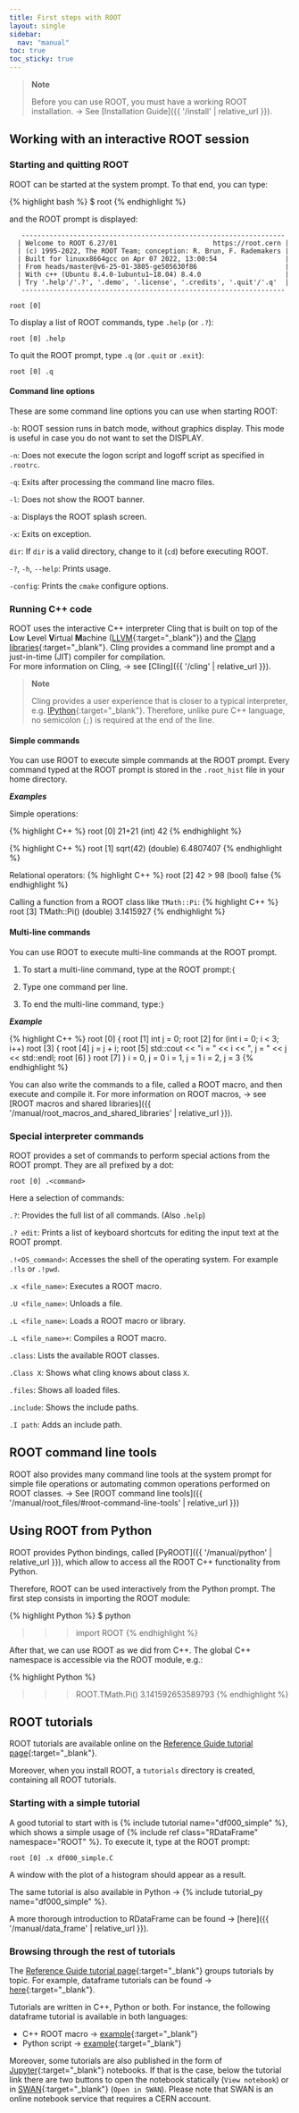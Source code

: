 ```yaml
---
title: First steps with ROOT
layout: single
sidebar:
  nav: "manual"
toc: true
toc_sticky: true
---
```


> **Note**
>
> Before you can use ROOT, you must have a working ROOT installation.
> → See [Installation Guide]({{ '/install' | relative_url }}).

## Working with an interactive ROOT session

### Starting and quitting ROOT

ROOT can be started at the system prompt. To that end, you can type:

{% highlight bash %}
$ root
{% endhighlight %}

and the ROOT prompt is displayed:

```
   ------------------------------------------------------------------
  | Welcome to ROOT 6.27/01                        https://root.cern |
  | (c) 1995-2022, The ROOT Team; conception: R. Brun, F. Rademakers |
  | Built for linuxx8664gcc on Apr 07 2022, 13:00:54                 |
  | From heads/master@v6-25-01-3805-ge505630f86                      |
  | With c++ (Ubuntu 8.4.0-1ubuntu1~18.04) 8.4.0                     |
  | Try '.help'/'.?', '.demo', '.license', '.credits', '.quit'/'.q'  |
   ------------------------------------------------------------------

root [0]
```

To display a list of ROOT commands, type `.help` (or `.?`):

```
root [0] .help
```

To quit the ROOT prompt, type `.q` (or `.quit` or `.exit`):

```
root [0] .q
```

#### Command line options

These are some command line options you can use when starting ROOT:

`-b`: ROOT session runs in batch mode, without graphics display. This mode is useful in case you do not want to set the DISPLAY.

`-n`: Does not execute the logon script and logoff script as specified in `.rootrc`.

`-q`: Exits after processing the command line macro files.

`-l`: Does not show the ROOT banner.

`-a`: Displays the ROOT splash screen.

`-x`: Exits on exception.

`dir`: If `dir` is a valid directory, change to it (`cd`) before executing ROOT.

`-?`, `-h`, `--help`: Prints usage.

`-config`: Prints the `cmake` configure options.

### Running C++ code

ROOT uses the interactive C++ interpreter Cling that is built on top of the
**L**ow **L**evel **V**irtual **M**achine ([LLVM](https://llvm.org/){:target="_blank"}) and the [Clang libraries](https://clang.llvm.org/){:target="_blank"}.
Cling provides a command line prompt and a just-in-time (JIT) compiler for compilation.<br/>
For more information on Cling, → see [Cling]({{ '/cling' | relative_url }}).

> **Note**
>
> Cling provides a user experience that is closer to a typical interpreter, e.g. [IPython](https://ipython.org/){:target="_blank"}.
> Therefore, unlike pure C++ language, no semicolon (`;`) is required at the end of the line.

#### Simple commands

You can use ROOT to execute simple commands at the ROOT prompt.
Every command typed at the ROOT prompt is stored in the `.root_hist` file in your home directory.

_**Examples**_

Simple operations:

{% highlight C++ %}
root [0] 21+21
(int) 42
{% endhighlight %}

{% highlight C++ %}
root [1] sqrt(42)
(double) 6.4807407
{% endhighlight %}

Relational operators:
{% highlight C++ %}
root [2] 42 > 98
(bool) false
{% endhighlight %}

Calling a function from a ROOT class like `TMath::Pi`:
{% highlight C++ %}
root [3] TMath::Pi()
(double) 3.1415927
{% endhighlight %}

#### Multi-line commands

You can use ROOT to execute multi-line commands at the ROOT prompt.

1.  To start a multi-line command, type at the ROOT prompt:`{`

2.  Type one command per line.

3.  To end the multi-line command, type:`}`


_**Example**_

{% highlight C++ %}
root [0] {
root [1]   int j = 0;
root [2]   for (int i = 0; i < 3; i++)
root [3]   {
root [4]     j = j + i;
root [5]     std::cout << "i = " << i << ", j = " << j << std::endl;
root [6]   }
root [7] }
i = 0, j = 0
i = 1, j = 1
i = 2, j = 3
{% endhighlight %}

You can also write the commands to a file, called a ROOT macro, and then execute and compile it. For more information on ROOT macros, → see [ROOT macros and shared libraries]({{ '/manual/root_macros_and_shared_libraries' | relative_url }}).

### Special interpreter commands

ROOT provides a set of commands to perform special actions from the ROOT prompt. They are all prefixed by a dot:

```
root [0] .<command>
```

Here a selection of commands:

`.?`: Provides the full list of all commands. (Also `.help`)

`.? edit`: Prints a list of keyboard shortcuts for editing the input text at the ROOT prompt.

`.!<OS_command>`: Accesses the shell of the operating system. For example `.!ls` or `.!pwd`.

`.x <file_name>`: Executes a ROOT macro.

`.U <file_name>`: Unloads a file.

`.L <file_name>`: Loads a ROOT macro or library.

`.L <file_name>+`: Compiles a ROOT macro.

`.class`: Lists the available ROOT classes.

`.Class X`: Shows what cling knows about class `X`.

`.files`: Shows all loaded files.

`.include`: Shows the include paths.

`.I path`: Adds an include path.

## ROOT command line tools

ROOT also provides many command line tools at the system prompt for simple file operations or automating common operations performed on ROOT classes. → See [ROOT command line tools]({{ '/manual/root_files/#root-command-line-tools' | relative_url }})

## Using ROOT from Python

ROOT provides Python bindings, called [PyROOT]({{ '/manual/python' | relative_url }}), which allow to access all the ROOT C++ functionality from Python.

Therefore, ROOT can be used interactively from the Python prompt. The first step consists in importing the ROOT module:

{% highlight Python %}
$ python
>>> import ROOT
{% endhighlight %}

After that, we can use ROOT as we did from C++. The global C++ namespace is accessible via the ROOT module, e.g.:

{% highlight Python %}
>>> ROOT.TMath.Pi()
3.141592653589793
{% endhighlight %}

## ROOT tutorials

ROOT tutorials are available online on the [Reference Guide tutorial page](https://root.cern/doc/master/group__Tutorials.html){:target="_blank"}.

Moreover, when you install ROOT, a `tutorials` directory is created, containing all ROOT tutorials.

### Starting with a simple tutorial

A good tutorial to start with is {% include tutorial name="df000_simple" %}, which shows a simple usage of {% include ref class="RDataFrame" namespace="ROOT" %}. To execute it, type at the ROOT prompt:

```
root [0] .x df000_simple.C
```

A window with the plot of a histogram should appear as a result.

The same tutorial is also available in Python → {% include tutorial_py name="df000_simple" %}.

A more thorough introduction to RDataFrame can be found → [here]({{ '/manual/data_frame' | relative_url }}).

### Browsing through the rest of tutorials

The [Reference Guide tutorial page](https://root.cern/doc/master/group__Tutorials.html){:target="_blank"} groups tutorials by topic. For example, dataframe tutorials can be found →  [here](https://root.cern/doc/master/group__tutorial__dataframe.html){:target="_blank"}.

Tutorials are written in C++, Python or both. For instance, the following dataframe tutorial is available in both languages:
- C++ ROOT macro →  [example](https://root.cern/doc/master/df001__introduction_8C.html){:target="_blank"}
- Python script →  [example](https://root.cern/doc/master/df001__introduction_8py.html){:target="_blank"}

Moreover, some tutorials are also published in the form of [Jupyter](https://jupyter.org/){:target="_blank"} notebooks. If that is the case, below the tutorial link there are two buttons to open the notebook statically (`View notebook`) or in [SWAN](https://swan.cern.ch){:target="_blank"} (`Open in SWAN`). Please note that SWAN is an online notebook service that requires a CERN account.

